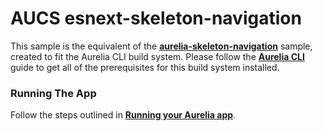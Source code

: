 # AUCS esnext-skeleton-navigation

This sample is the equivalent of the **[aurelia-skeleton-navigation](https://github.com/aurelia/skeleton-navigation/tree/master/skeleton-esnext#aurelia-skeleton-navigation)** sample, created to fit the Aurelia CLI build system. Please follow the **[Aurelia CLI](http://aurelia.io/docs/build-systems/aurelia-cli)** guide to get all of the prerequisites for this build system installed.

### Running The App

Follow the steps outlined in **[Running your Aurelia app](http://aurelia.io/docs/build-systems/aurelia-cli#running-your-aurelia-app)**.
